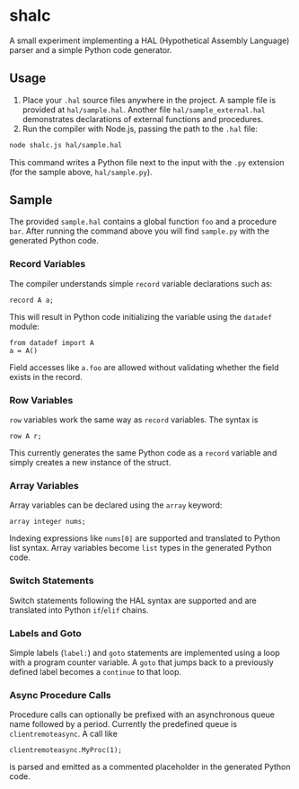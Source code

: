 # shalc

A small experiment implementing a HAL (Hypothetical Assembly Language) parser and a simple Python code generator.

## Usage

1. Place your `.hal` source files anywhere in the project. A sample file is provided at `hal/sample.hal`.
   Another file `hal/sample_external.hal` demonstrates declarations of external
   functions and procedures.
2. Run the compiler with Node.js, passing the path to the `.hal` file:

```bash
node shalc.js hal/sample.hal
```

This command writes a Python file next to the input with the `.py` extension (for the sample above, `hal/sample.py`).

## Sample

The provided `sample.hal` contains a global function `foo` and a procedure `bar`.
After running the command above you will find `sample.py` with the generated Python code.

### Record Variables

The compiler understands simple `record` variable declarations such as:

```
record A a;
```

This will result in Python code initializing the variable using the `datadef`
module:

```
from datadef import A
a = A()
```

Field accesses like `a.foo` are allowed without validating whether the field
exists in the record.

### Row Variables

`row` variables work the same way as `record` variables. The syntax is

```
row A r;
```

This currently generates the same Python code as a `record` variable and simply
creates a new instance of the struct.

### Array Variables

Array variables can be declared using the `array` keyword:

```
array integer nums;
```

Indexing expressions like `nums[0]` are supported and translated to Python list
syntax. Array variables become `list` types in the generated Python code.

### Switch Statements

Switch statements following the HAL syntax are supported and are translated into
Python `if`/`elif` chains.

### Labels and Goto

Simple labels (`label:`) and `goto` statements are implemented using a loop with
a program counter variable. A `goto` that jumps back to a previously defined
label becomes a `continue` to that loop.

### Async Procedure Calls

Procedure calls can optionally be prefixed with an asynchronous queue name
followed by a period. Currently the predefined queue is `clientremoteasync`.
A call like

```hal
clientremoteasync.MyProc(1);
```

is parsed and emitted as a commented placeholder in the generated Python code.
